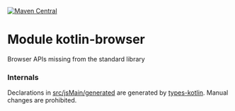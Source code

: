 [![Maven Central](https://img.shields.io/maven-central/v/org.jetbrains.kotlin-wrappers/kotlin-browser)](https://search.maven.org/artifact/org.jetbrains.kotlin-wrappers/kotlin-browser)

# Module kotlin-browser

Browser APIs missing from the standard library

### Internals

Declarations in [src/jsMain/generated](./src/jsMain/generated) are generated by [types-kotlin](https://github.com/karakum-team/types-kotlin). Manual changes are prohibited.
